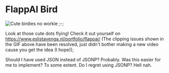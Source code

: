 # FlappAI Bird

![Cute birdies no workie ;-;](https://www.eslistavenga.nl/portfolio/flappai/trailer.gif)

Look at those cute dots flying! Check it out yourself on https://www.eslistavenga.nl/portfolio/flappai/ (The clipping issues shown in the GIF above have been resolved, just didn't bother making a new video cause you get the idea (I hope));

Should I have used JSON instead of JSONP? Probably. Was this easier for me to implement? To some extent. Do I regret using JSONP? Hell nah.
